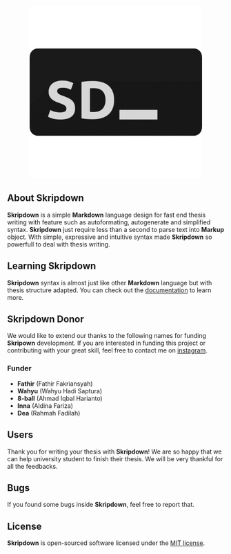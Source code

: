 <p align="center"><img src="public/asset/app_logo.png" width="400"></p>

## About **Skripdown**
**Skripdown** is a simple **Markdown** language design for fast end thesis writing with feature such as autoformating, 
autogenerate and simplified syntax. **Skripdown** just require less than a second to parse text into **Markup** object. 
With simple, expressive and intuitive syntax made **Skripdown** so powerfull to deal with thesis writing.

## Learning **Skripdown**
**Skripdown** syntax is almost just like other **Markdown** language but with thesis structure adapted. You can check out the [documentation](https://laravel.com/docs) to learn more.

## **Skripdown** Donor
We would like to extend our thanks to the following names for funding **Skripown** development. If you are interested in funding this project or contributing with your great skill, feel free to contact me on [instagram](https://instagram.com/malkolp).

### Funder
- **Fathir** (Fathir Fakriansyah)
- **Wahyu** (Wahyu Hadi Saptura)
- **8-ball** (Ahmad Iqbal Harianto)
- **Inna** (Aldina Fariza)
- **Dea** (Rahmah Fadilah)

## Users
Thank you for writing your thesis with **Skripdown**! 
We are so happy that we can help university student to finish their thesis. 
We will be very thankful for all the feedbacks.

## Bugs
If you found some bugs inside **Skripdown**, feel free to report that.

## License
**Skripdown** is open-sourced software licensed under the [MIT license](https://opensource.org/licenses/MIT).
